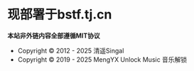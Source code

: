 # 现部署于bstf.tj.cn
**本站非外链内容全部遵循MIT协议**
- Copyright © 2012 - 2025 清遥Singal
- Copyright © 2019 - 2025 MengYX Unlock Music 音乐解锁
